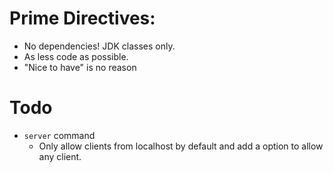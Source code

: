 
# Prime Directives:
* No dependencies! JDK classes only.
* As less code as possible.
* "Nice to have" is no reason

# Todo
* `server` command
    * Only allow clients from localhost by default and add a option to allow
      any client.


